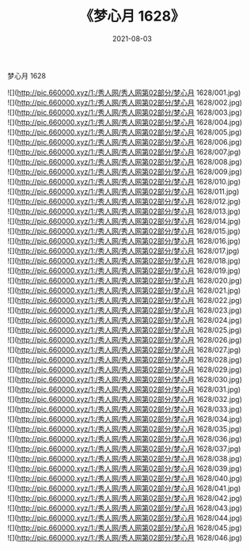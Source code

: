 ﻿---
layout: post
title:  《梦心月 1628》
date:   2021-08-03
img: http://pic.660000.xyz/1:/秀人网/秀人网第02部分/梦心月 1628/000.jpg
categories: [美女, 清纯, 唯美]
---

梦心月 1628

  ![](http://pic.660000.xyz/1:/秀人网/秀人网第02部分/梦心月 1628/001.jpg) <br> ![](http://pic.660000.xyz/1:/秀人网/秀人网第02部分/梦心月 1628/002.jpg) <br> ![](http://pic.660000.xyz/1:/秀人网/秀人网第02部分/梦心月 1628/003.jpg) <br> ![](http://pic.660000.xyz/1:/秀人网/秀人网第02部分/梦心月 1628/004.jpg) <br> ![](http://pic.660000.xyz/1:/秀人网/秀人网第02部分/梦心月 1628/005.jpg) <br> ![](http://pic.660000.xyz/1:/秀人网/秀人网第02部分/梦心月 1628/006.jpg) <br> ![](http://pic.660000.xyz/1:/秀人网/秀人网第02部分/梦心月 1628/007.jpg) <br> ![](http://pic.660000.xyz/1:/秀人网/秀人网第02部分/梦心月 1628/008.jpg) <br> ![](http://pic.660000.xyz/1:/秀人网/秀人网第02部分/梦心月 1628/009.jpg) <br> ![](http://pic.660000.xyz/1:/秀人网/秀人网第02部分/梦心月 1628/010.jpg) <br> ![](http://pic.660000.xyz/1:/秀人网/秀人网第02部分/梦心月 1628/011.jpg) <br> ![](http://pic.660000.xyz/1:/秀人网/秀人网第02部分/梦心月 1628/012.jpg) <br> ![](http://pic.660000.xyz/1:/秀人网/秀人网第02部分/梦心月 1628/013.jpg) <br> ![](http://pic.660000.xyz/1:/秀人网/秀人网第02部分/梦心月 1628/014.jpg) <br> ![](http://pic.660000.xyz/1:/秀人网/秀人网第02部分/梦心月 1628/015.jpg) <br> ![](http://pic.660000.xyz/1:/秀人网/秀人网第02部分/梦心月 1628/016.jpg) <br> ![](http://pic.660000.xyz/1:/秀人网/秀人网第02部分/梦心月 1628/017.jpg) <br> ![](http://pic.660000.xyz/1:/秀人网/秀人网第02部分/梦心月 1628/018.jpg) <br> ![](http://pic.660000.xyz/1:/秀人网/秀人网第02部分/梦心月 1628/019.jpg) <br> ![](http://pic.660000.xyz/1:/秀人网/秀人网第02部分/梦心月 1628/020.jpg) <br> ![](http://pic.660000.xyz/1:/秀人网/秀人网第02部分/梦心月 1628/021.jpg) <br> ![](http://pic.660000.xyz/1:/秀人网/秀人网第02部分/梦心月 1628/022.jpg) <br> ![](http://pic.660000.xyz/1:/秀人网/秀人网第02部分/梦心月 1628/023.jpg) <br> ![](http://pic.660000.xyz/1:/秀人网/秀人网第02部分/梦心月 1628/024.jpg) <br> ![](http://pic.660000.xyz/1:/秀人网/秀人网第02部分/梦心月 1628/025.jpg) <br> ![](http://pic.660000.xyz/1:/秀人网/秀人网第02部分/梦心月 1628/026.jpg) <br> ![](http://pic.660000.xyz/1:/秀人网/秀人网第02部分/梦心月 1628/027.jpg) <br> ![](http://pic.660000.xyz/1:/秀人网/秀人网第02部分/梦心月 1628/028.jpg) <br> ![](http://pic.660000.xyz/1:/秀人网/秀人网第02部分/梦心月 1628/029.jpg) <br> ![](http://pic.660000.xyz/1:/秀人网/秀人网第02部分/梦心月 1628/030.jpg) <br> ![](http://pic.660000.xyz/1:/秀人网/秀人网第02部分/梦心月 1628/031.jpg) <br> ![](http://pic.660000.xyz/1:/秀人网/秀人网第02部分/梦心月 1628/032.jpg) <br> ![](http://pic.660000.xyz/1:/秀人网/秀人网第02部分/梦心月 1628/033.jpg) <br> ![](http://pic.660000.xyz/1:/秀人网/秀人网第02部分/梦心月 1628/034.jpg) <br> ![](http://pic.660000.xyz/1:/秀人网/秀人网第02部分/梦心月 1628/035.jpg) <br> ![](http://pic.660000.xyz/1:/秀人网/秀人网第02部分/梦心月 1628/036.jpg) <br> ![](http://pic.660000.xyz/1:/秀人网/秀人网第02部分/梦心月 1628/037.jpg) <br> ![](http://pic.660000.xyz/1:/秀人网/秀人网第02部分/梦心月 1628/038.jpg) <br> ![](http://pic.660000.xyz/1:/秀人网/秀人网第02部分/梦心月 1628/039.jpg) <br> ![](http://pic.660000.xyz/1:/秀人网/秀人网第02部分/梦心月 1628/040.jpg) <br> ![](http://pic.660000.xyz/1:/秀人网/秀人网第02部分/梦心月 1628/041.jpg) <br> ![](http://pic.660000.xyz/1:/秀人网/秀人网第02部分/梦心月 1628/042.jpg) <br> ![](http://pic.660000.xyz/1:/秀人网/秀人网第02部分/梦心月 1628/043.jpg) <br> ![](http://pic.660000.xyz/1:/秀人网/秀人网第02部分/梦心月 1628/044.jpg) <br> ![](http://pic.660000.xyz/1:/秀人网/秀人网第02部分/梦心月 1628/045.jpg) <br> ![](http://pic.660000.xyz/1:/秀人网/秀人网第02部分/梦心月 1628/046.jpg) <br>
